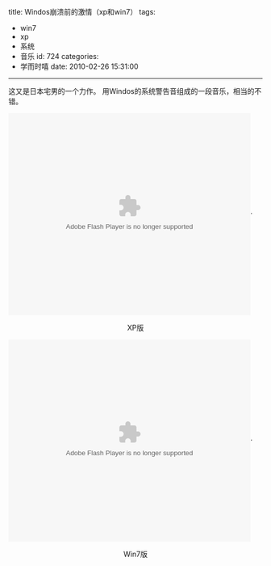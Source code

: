 title: Windos崩溃前的激情（xp和win7）
tags:
  - win7
  - xp
  - 系统
  - 音乐
id: 724
categories:
  - 学而时嘻
date: 2010-02-26 15:31:00
---

这又是日本宅男的一个力作。 用Windos的系统警告音组成的一段音乐，相当的不错。

<object classid="clsid:d27cdb6e-ae6d-11cf-96b8-444553540000" width="480" height="400" codebase="http://download.macromedia.com/pub/shockwave/cabs/flash/swflash.cab#version=6,0,40,0"><param name="align" value="middle" /><param name="src" value="http://player.youku.com/player.php/sid/XMTUzNTg0MDQ0/v.swf" /><param name="quality" value="high" /><embed type="application/x-shockwave-flash" width="480" height="400" src="http://player.youku.com/player.php/sid/XMTUzNTg0MDQ0/v.swf" quality="high" align="middle"></embed></object>.

<p style="text-align: center;">XP版

<object classid="clsid:d27cdb6e-ae6d-11cf-96b8-444553540000" width="480" height="400" codebase="http://download.macromedia.com/pub/shockwave/cabs/flash/swflash.cab#version=6,0,40,0"><param name="align" value="middle" /><param name="src" value="http://player.youku.com/player.php/sid/XMTUzNzg3MzQw/v.swf" /><param name="quality" value="high" /><embed type="application/x-shockwave-flash" width="480" height="400" src="http://player.youku.com/player.php/sid/XMTUzNzg3MzQw/v.swf" quality="high" align="middle"></embed></object>.

<p style="text-align: center;">Win7版